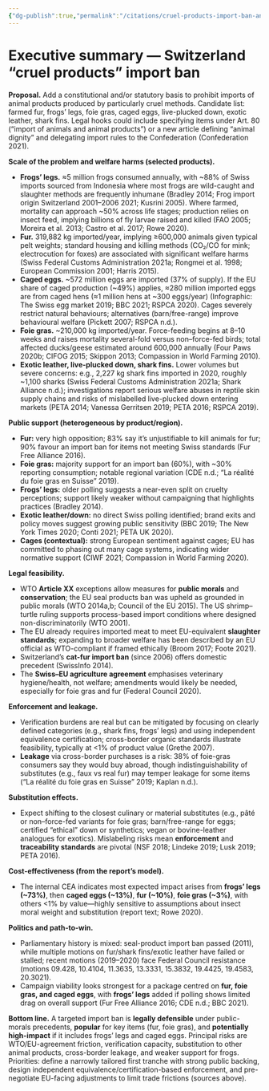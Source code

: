 ```yaml
---
{"dg-publish":true,"permalink":"/citations/cruel-products-import-ban-animal-ask/","created":"2025-10-01T10:34:03.067+01:00","updated":"2025-10-01T10:53:15.521+01:00"}
---
```


# Executive summary — Switzerland “cruel products” import ban

**Proposal.** Add a constitutional and/or statutory basis to prohibit imports of animal products produced by particularly cruel methods. Candidate list: farmed fur, frogs’ legs, foie gras, caged eggs, live-plucked down, exotic leather, shark fins. Legal hooks could include specifying items under Art. 80 (“import of animals and animal products”) or a new article defining “animal dignity” and delegating import rules to the Confederation (Confederation 2021).

**Scale of the problem and welfare harms (selected products).**

- **Frogs’ legs.** ≈5 million frogs consumed annually, with ~88% of Swiss imports sourced from Indonesia where most frogs are wild-caught and slaughter methods are frequently inhumane (Bradley 2014; Frog import origin Switzerland 2001–2006 2021; Kusrini 2005). Where farmed, mortality can approach ~50% across life stages; production relies on insect feed, implying billions of fly larvae raised and killed (FAO 2005; Moreira et al. 2013; Castro et al. 2017; Rowe 2020).  
- **Fur.** 319,882 kg imported/year, implying ≥600,000 animals given typical pelt weights; standard housing and killing methods (CO₂/CO for mink; electrocution for foxes) are associated with significant welfare harms (Swiss Federal Customs Administration 2021a; Rongmei et al. 1998; European Commission 2001; Harris 2015).  
- **Caged eggs.** ~572 million eggs are imported (37% of supply). If the EU share of caged production (~49%) applies, ≈280 million imported eggs are from caged hens (≈1 million hens at ~300 eggs/year) (Infographic: The Swiss egg market 2019; BBC 2021; RSPCA 2020). Cages severely restrict natural behaviours; alternatives (barn/free-range) improve behavioural welfare (Pickett 2007; RSPCA n.d.).  
- **Foie gras.** ~210,000 kg imported/year. Force-feeding begins at 8–10 weeks and raises mortality several-fold versus non–force-fed birds; total affected ducks/geese estimated around 600,000 annually (Four Paws 2020b; CIFOG 2015; Skippon 2013; Compassion in World Farming 2010).  
- **Exotic leather, live-plucked down, shark fins.** Lower volumes but severe concerns: e.g., 2,227 kg shark fins imported in 2020, roughly ~1,100 sharks (Swiss Federal Customs Administration 2021a; Shark Alliance n.d.); investigations report serious welfare abuses in reptile skin supply chains and risks of mislabelled live-plucked down entering markets (PETA 2014; Vanessa Gerritsen 2019; PETA 2016; RSPCA 2019).

**Public support (heterogeneous by product/region).**

- **Fur:** very high opposition; 83% say it’s unjustifiable to kill animals for fur; 90% favour an import ban for items not meeting Swiss standards (Fur Free Alliance 2016).  
- **Foie gras:** majority support for an import ban (60%), with ~30% reporting consumption; notable regional variation (CDE n.d.; “La réalité du foie gras en Suisse” 2019).  
- **Frogs’ legs:** older polling suggests a near-even split on cruelty perceptions; support likely weaker without campaigning that highlights practices (Bradley 2014).  
- **Exotic leather/down:** no direct Swiss polling identified; brand exits and policy moves suggest growing public sensitivity (BBC 2019; The New York Times 2020; Conti 2021; PETA UK 2020).  
- **Cages (contextual):** strong European sentiment against cages; EU has committed to phasing out many cage systems, indicating wider normative support (CIWF 2021; Compassion in World Farming 2020).

**Legal feasibility.**

- WTO **Article XX** exceptions allow measures for **public morals** and **conservation**; the EU seal products ban was upheld as grounded in public morals (WTO 2014a,b; Council of the EU 2015). The US shrimp–turtle ruling supports process-based import conditions where designed non-discriminatorily (WTO 2001).  
- The EU already requires imported meat to meet EU-equivalent **slaughter standards**; expanding to broader welfare has been described by an EU official as WTO-compliant if framed ethically (Broom 2017; Foote 2021).  
- Switzerland’s **cat-fur import ban** (since 2006) offers domestic precedent (SwissInfo 2014).  
- The **Swiss–EU agriculture agreement** emphasises veterinary hygiene/health, not welfare; amendments would likely be needed, especially for foie gras and fur (Federal Council 2020).

**Enforcement and leakage.**

- Verification burdens are real but can be mitigated by focusing on clearly defined categories (e.g., shark fins, frogs’ legs) and using independent equivalence certification; cross-border organic standards illustrate feasibility, typically at <1% of product value (Grethe 2007).  
- **Leakage** via cross-border purchases is a risk: 38% of foie-gras consumers say they would buy abroad, though indistinguishability of substitutes (e.g., faux vs real fur) may temper leakage for some items (“La réalité du foie gras en Suisse” 2019; Kaplan n.d.).

**Substitution effects.**

- Expect shifting to the closest culinary or material substitutes (e.g., pâté or non–force-fed variants for foie gras; barn/free-range for eggs; certified “ethical” down or synthetics; vegan or bovine-leather analogues for exotics). Mislabeling risks mean **enforcement** and **traceability standards** are pivotal (NSF 2018; Lindeke 2019; Lusk 2019; PETA 2016).

**Cost-effectiveness (from the report’s model).**

- The internal CEA indicates most expected impact arises from **frogs’ legs (~73%)**, then **caged eggs (~13%)**, **fur (~10%)**, **foie gras (~3%)**, with others <1% by value—highly sensitive to assumptions about insect moral weight and substitution (report text; Rowe 2020).

**Politics and path-to-win.**

- Parliamentary history is mixed: seal-product import ban passed (2011), while multiple motions on fur/shark fins/exotic leather have failed or stalled; recent motions (2019–2020) face Federal Council resistance (motions 09.428, 10.4104, 11.3635, 13.3331, 15.3832, 19.4425, 19.4583, 20.3021).  
- Campaign viability looks strongest for a package centred on **fur, foie gras, and caged eggs**, with **frogs’ legs** added if polling shows limited drag on overall support (Fur Free Alliance 2016; CDE n.d.; BBC 2021).

**Bottom line.** A targeted import ban is **legally defensible** under public-morals precedents, **popular** for key items (fur, foie gras), and **potentially high-impact** if it includes frogs’ legs and caged eggs. Principal risks are WTO/EU-agreement friction, verification capacity, substitution to other animal products, cross-border leakage, and weaker support for frogs. Priorities: define a narrowly tailored first tranche with strong public backing, design independent equivalence/certification-based enforcement, and pre-negotiate EU-facing adjustments to limit trade frictions (sources above).